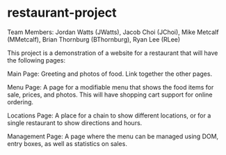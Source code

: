 # restaurant-project

Team Members: Jordan Watts (JWatts), Jacob Choi (JChoi), Mike Metcalf (MMetcalf), Brian Thornburg (BThornburg), Ryan Lee (RLee)

This project is a demonstration of a website for a restaurant that will have the following pages:

Main Page: Greeting and photos of food. Link together the other pages.

Menu Page: A page for a modifiable menu that shows the food items for sale, prices, and photos. This will have shopping cart support for online ordering.

Locations Page: A place for a chain to show different locations, or for a single restaurant to show directions and hours.

Management Page: A page where the menu can be managed using DOM, entry boxes, as well as statistics on sales.